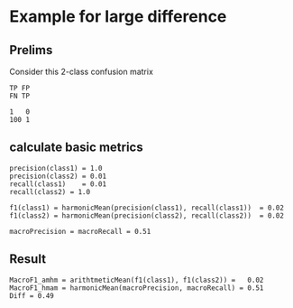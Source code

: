 # Example for large difference

## Prelims

Consider this 2-class confusion matrix
```
TP FP 
FN TP

1   0
100 1
```
## calculate basic metrics 

```
precision(class1) = 1.0
precision(class2) = 0.01
recall(class1)    = 0.01
recall(class2) = 1.0

f1(class1) = harmonicMean(precision(class1), recall(class1))  = 0.02
f1(class2) = harmonicMean(precision(class2), recall(class2))  = 0.02

macroPrecision = macroRecall = 0.51 
```

## Result

```
MacroF1_amhm = arithtmeticMean(f1(class1), f1(class2)) =   0.02
MacroF1_hmam = harmonicMean(macroPrecision, macroRecall) = 0.51
Diff = 0.49
```
